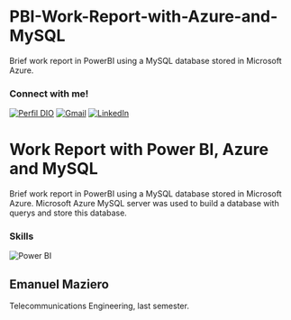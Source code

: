 # PBI-Work-Report-with-Azure-and-MySQL
Brief work report in PowerBI using a MySQL database stored in Microsoft Azure.

### Connect with me!
[![Perfil DIO](https://img.shields.io/badge/-DIO-30A3DC?style=for-the-badge)](https://web.dio.me/users/emaanuelsmazieero/)
[![Gmail](https://img.shields.io/badge/Gmail-333333?style=for-the-badge&logo=gmail&logoColor=red)](mailto:emaanuelmazieero@gmail.com)
[![LinkedIn](https://img.shields.io/badge/-LinkedIn-000?style=for-the-badge&logo=linkedin&logoColor=30A3DC)](https://www.linkedin.com/in/mazieroes/)

# Work Report with Power BI, Azure and MySQL
Brief work report in PowerBI using a MySQL database stored in Microsoft Azure. Microsoft Azure MySQL server was used to build a database with querys and store this database.

### Skills
![Power BI](https://img.shields.io/badge/PowerBI-F2C811?style=for-the-badge&logo=Power%20BI&logoColor=white)

## Emanuel Maziero
Telecommunications Engineering, last semester.
